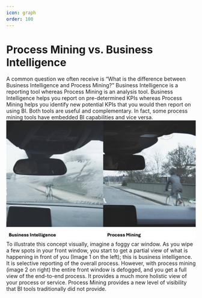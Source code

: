 ```yaml
---
icon: graph
order: 100
---
```

# Process Mining vs. Business Intelligence
A common question we often receive is “What is the difference between Business Intelligence and Process Mining?” Business Intelligence is a reporting tool whereas Process Mining is an analysis tool. Business Intelligence helps you report on pre-determined KPIs whereas Process Mining helps you identify new potential KPIs that you would then report on using BI. Both tools are useful and complementary. In fact, some process mining tools have embedded BI capabilities and vice versa.
![](/introduction/pm-vs-bi.jpg)
To illustrate this concept visually, imagine a foggy car window. As you wipe a few spots in your front window, you start to get a partial view of what is happening in front of you (Image 1 on the left); this is business intelligence. It is selective reporting of the overall process. However, with process mining (image 2 on right) the entire front window is defogged, and you get a full view of the end-to-end process. It provides a much more holistic view of your process or service. Process Mining provides a new level of visibility that BI tools traditionally did not provide.
